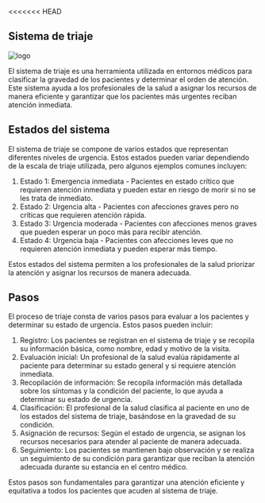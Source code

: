 <<<<<<< HEAD
## Sistema de triaje

![logo](https://i.postimg.cc/CdT5Y8cK/db9e839e-2b20-4ecb-8f38-1707ce57c76d.png)


El sistema de triaje es una herramienta utilizada en entornos médicos para clasificar la gravedad de los pacientes y determinar el orden de atención. Este sistema ayuda a los profesionales de la salud a asignar los recursos de manera eficiente y garantizar que los pacientes más urgentes reciban atención inmediata.

## Estados del sistema

El sistema de triaje se compone de varios estados que representan diferentes niveles de urgencia. Estos estados pueden variar dependiendo de la escala de triaje utilizada, pero algunos ejemplos comunes incluyen:

1. Estado 1: Emergencia inmediata - Pacientes en estado crítico que requieren atención inmediata y pueden estar en riesgo de morir si no se les trata de inmediato.
2. Estado 2: Urgencia alta - Pacientes con afecciones graves pero no críticas que requieren atención rápida.
3. Estado 3: Urgencia moderada - Pacientes con afecciones menos graves que pueden esperar un poco más para recibir atención.
4. Estado 4: Urgencia baja - Pacientes con afecciones leves que no requieren atención inmediata y pueden esperar más tiempo.

Estos estados del sistema permiten a los profesionales de la salud priorizar la atención y asignar los recursos de manera adecuada.

## Pasos

El proceso de triaje consta de varios pasos para evaluar a los pacientes y determinar su estado de urgencia. Estos pasos pueden incluir:

1. Registro: Los pacientes se registran en el sistema de triaje y se recopila su información básica, como nombre, edad y motivo de la visita.
2. Evaluación inicial: Un profesional de la salud evalúa rápidamente al paciente para determinar su estado general y si requiere atención inmediata.
3. Recopilación de información: Se recopila información más detallada sobre los síntomas y la condición del paciente, lo que ayuda a determinar su estado de urgencia.
4. Clasificación: El profesional de la salud clasifica al paciente en uno de los estados del sistema de triaje, basándose en la gravedad de su condición.
5. Asignación de recursos: Según el estado de urgencia, se asignan los recursos necesarios para atender al paciente de manera adecuada.
6. Seguimiento: Los pacientes se mantienen bajo observación y se realiza un seguimiento de su condición para garantizar que reciban la atención adecuada durante su estancia en el centro médico.

Estos pasos son fundamentales para garantizar una atención eficiente y equitativa a todos los pacientes que acuden al sistema de triaje.

